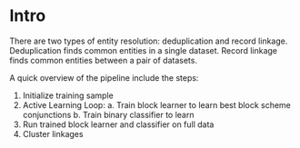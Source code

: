 # Intro

There are two types of entity resolution: deduplication and record linkage. Deduplication finds common entities in a single dataset. Record linkage finds common entities between a pair of datasets.

A quick overview of the pipeline include the steps:

1. Initialize training sample
2. Active Learning Loop:
	a. Train block learner to learn best block scheme conjunctions
	b. Train binary classifier to learn 
3. Run trained block learner and classifier on full data
4. Cluster linkages 
